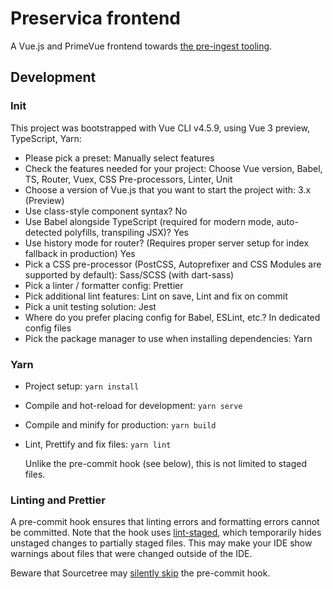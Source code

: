 # Preservica frontend

A Vue.js and PrimeVue frontend towards [the pre-ingest tooling](https://github.com/noord-hollandsarchief/preingest).

## Development

### Init

This project was bootstrapped with Vue CLI v4.5.9, using Vue 3 preview, TypeScript, Yarn:

- Please pick a preset: Manually select features
- Check the features needed for your project: Choose Vue version, Babel, TS, Router, Vuex, CSS Pre-processors, Linter, Unit
- Choose a version of Vue.js that you want to start the project with: 3.x (Preview)
- Use class-style component syntax? No
- Use Babel alongside TypeScript (required for modern mode, auto-detected polyfills, transpiling JSX)? Yes
- Use history mode for router? (Requires proper server setup for index fallback in production) Yes
- Pick a CSS pre-processor (PostCSS, Autoprefixer and CSS Modules are supported by default): Sass/SCSS (with dart-sass)
- Pick a linter / formatter config: Prettier
- Pick additional lint features: Lint on save, Lint and fix on commit
- Pick a unit testing solution: Jest
- Where do you prefer placing config for Babel, ESLint, etc.? In dedicated config files
- Pick the package manager to use when installing dependencies: Yarn

### Yarn

- Project setup: `yarn install`

- Compile and hot-reload for development: `yarn serve`

- Compile and minify for production: `yarn build`

- Lint, Prettify and fix files: `yarn lint`

  Unlike the pre-commit hook (see below), this is not limited to staged files.

### Linting and Prettier

A pre-commit hook ensures that linting errors and formatting errors cannot be committed. Note that
the hook uses [lint-staged](https://github.com/okonet/lint-staged), which temporarily hides unstaged
changes to partially staged files. This may make your IDE show warnings about files that were
changed outside of the IDE.

Beware that Sourcetree may [silently skip](https://jira.atlassian.com/browse/SRCTREE-7184) the
pre-commit hook.

